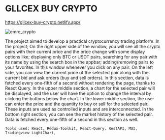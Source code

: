 # GLLCEX BUY CRYPTO
https://gllcex-buy-crypto.netlify.app/

![emre_crypto](https://github.com/emregllce/gllcex-buy-crypto/assets/93918344/5c48b068-b7c6-4b7a-b53d-7c1c198de394)

The project aimed to develop a practical cryptocurrency trading platform. In the project;
  On the right upper side of the window, you will see all the crypto pairs with their current price and the price change with some display options like; displaying only BTC or USDT pairs, searching for any pair with its       name by using the search box in the appbar; adding/removing pairs to your favorites. In this window whenever you click on any pair:
  On the left side, you can view the current price of the selected pair along with the current bid and ask orders (buy and sell orders). In this section, data is fetched every one-fifth of a second without rendering the       page, thanks to React Query.
  In the upper middle section, a chart for the selected pair will be displayed, and the user will have the option to change the interval by clicking the buttons below the chart.
  In the lower middle section, the user can enter the price and the quantity to buy or sell for the selected pair. These inputs are used as controlled inputs and are interconnected.
  In the bottom right section, you can see the market history of the selected pair. Data is fetched every one-fifth of a second in this section as well.

	Tools used: React, Redux-Toolkit, React-Query, RestAPI, MUI, Tradingview LightChart, 


